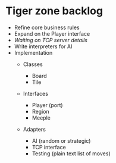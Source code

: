 # Tiger zone backlog

* Refine core business rules
* Expand on the Player interface
* _Waiting on TCP server details_
* Write interpreters for AI
* Implementation
    * Classes
        * Board
        * Tile

    * Interfaces
        * Player (port)
        * Region
        * Meeple

    * Adapters
        * AI (random or strategic)
        * TCP interface
        * Testing (plain text list of moves)
